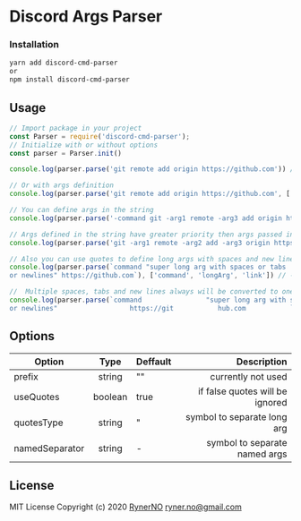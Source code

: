 # Discord Args Parser

### Installation 
```sh
yarn add discord-cmd-parser
or
npm install discord-cmd-parser
```
## Usage

```js
// Import package in your project
const Parser = require('discord-cmd-parser');
// Initialize with or without options
const parser = Parser.init()

console.log(parser.parse('git remote add origin https://github.com')) // ---> {_:['git', 'remote', 'add', 'origin', 'https://github.com']}

// Or with args definition
console.log(parser.parse('git remote add origin https://github.com', ['command', 'arg1', 'arg2', 'arg3'])) // ---> {_:['https://github.com'], command: 'git', arg1: 'remote', arg2: 'add', arg3: 'origin'}

// You can define args in the string
console.log(parser.parse('-command git -arg1 remote -arg3 add origin https://github.com')) // ---> {_:['https://github.com'], command: 'git', arg1: 'remote', arg2: 'add', arg3: 'origin'}

// Args defined in the string have greater priority then args passed in array
console.log(parser.parse('git -arg1 remote -arg2 add -arg3 origin https://github.com -command replaced'), ['command']) // ---> {_:['git', 'https://github.com'], command: 'replaced', arg1: 'remote', arg2: 'add', arg3: 'origin'}

// Also you can use quotes to define long args with spaces and new lines
console.log(parser.parse(`command "super long arg with spaces or tabs   
or newlines" https://github.com`), ['command', 'longArg', 'link']) // ---> {_:[], command: 'command', longArg: 'super long arg with spaces or tabs or newlines', link: 'https://github.com'}

//  Multiple spaces, tabs and new lines always will be converted to one space
console.log(parser.parse(`command                "super long arg with spaces or tabs   
or newlines"                  https://git           hub.com           `), ['command', 'longArg', 'link']) // ---> {_:['hub.com'], command: 'command', longArg: 'super long arg with spaces or tabs or newlines', link: 'https://git'}
```
## Options

| Option        | Type          | Deffault | Description  | 
| ------------- |:--------------:| ---------- | -----:|
| prefix | string | "" | currently not used
| useQuotes | boolean | true | if false quotes will be ignored  |
| quotesType| string | "|symbol to separate long arg|
|namedSeparator| string | - | symbol to separate named args

## License
MIT License
Copyright (c) 2020 [RynerNO](https://github.com/RynerNO) <ryner.no@gmail.com>
